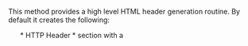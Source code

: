 ﻿This method provides a high level HTML header generation routine. By default it creates the following:
<ul>
* HTTP Header
* <HEAD> section with a <TITLE> tag
* <HTML><BODY> tags
* HTML text in a large font of the header text
</ul>
The method is configurable so that you can pass custom HTTP headers, leave out the HTML heading and a few other options.